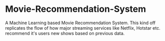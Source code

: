 # Movie-Recommendation-System
A Machine Learning based Movie Recommendation System. This kind off replicates the flow of how major streaming services like Netflix, Hotstar etc. recommend it's users new shows based on previous data. 
